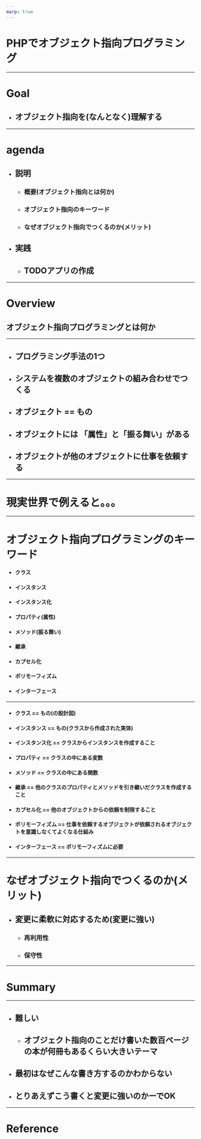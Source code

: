```yaml
---
marp: true
---
```


# PHPでオブジェクト指向プログラミング

---

# Goal
- ## オブジェクト指向を(なんとなく)理解する

---

# agenda
- ## 説明
  - ### 概要(オブジェクト指向とは何か)
  - ### オブジェクト指向のキーワード
  - ### なぜオブジェクト指向でつくるのか(メリット)
- ## 実践
  - ## TODOアプリの作成

---

# Overview
## オブジェクト指向プログラミングとは何か

---

- ## プログラミング手法の1つ
- ## システムを複数のオブジェクトの組み合わせでつくる
- ## オブジェクト == もの
- ## オブジェクトには 「属性」と「振る舞い」がある
- ## オブジェクトが他のオブジェクトに仕事を依頼する
 
---

# 現実世界で例えると。。。 

---

# オブジェクト指向プログラミングのキーワード
- #### クラス
- #### インスタンス
- #### インスタンス化
- #### プロパティ(属性)
- #### メソッド(振る舞い)
- #### 継承
- #### カプセル化
- #### ポリモーフィズム
- #### インターフェース

---

- #### クラス == もの(の設計図)
- #### インスタンス == もの(クラスから作成された実体)
- #### インスタンス化 == クラスからインスタンスを作成すること
- #### プロパティ == クラスの中にある**変数**
- #### メソッド == クラスの中にある**関数**
- #### 継承 == 他のクラスのプロパティとメソッドを引き継いだクラスを作成すること
- #### カプセル化 == 他のオブジェクトからの依頼を制限すること
- #### ポリモーフィズム == 仕事を依頼するオブジェクトが依頼されるオブジェクトを意識しなくてよくなる仕組み
- #### インターフェース == ポリモーフィズムに必要

---

# なぜオブジェクト指向でつくるのか(メリット)
- ## 変更に柔軟に対応するため(変更に強い)
    - ### 再利用性
    - ### 保守性

---

# Summary

---

- ## 難しい
    - ## オブジェクト指向のことだけ書いた数百ページの本が何冊もあるくらい大きいテーマ
- ## 最初はなぜこんな書き方するのかわからない
- ## とりあえずこう書くと**変更に強い**のかーでOK

---

# Reference